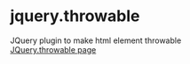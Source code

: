 jquery.throwable
================

JQuery plugin to make html element throwable <br>
[JQuery.throwable page](http://benahm.github.com/jquery.throwable/)
